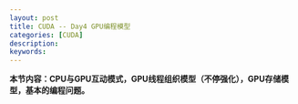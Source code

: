 ```yaml
---
layout: post
title: CUDA -- Day4 GPU编程模型
categories: [CUDA]
description: 
keywords: 
---
```






**本节内容：CPU与GPU互动模式，GPU线程组织模型（不停强化），GPU存储模型，基本的编程问题。**


